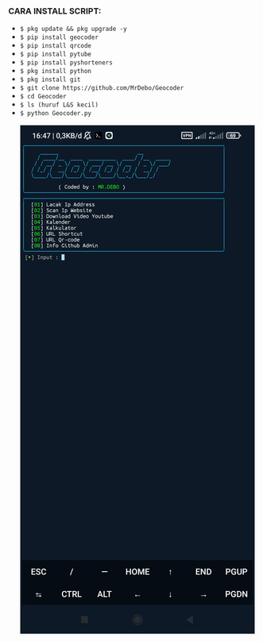 ### CARA INSTALL SCRIPT:

<ul>
<li><code>$ pkg update && pkg upgrade -y</code></li>
<li><code>$ pip install geocoder</code></li>
<li><code>$ pip install qrcode</code></li>
<li><code>$ pip install pytube</code></li>
<li><code>$ pip install pyshorteners</code></li>
<li><code>$ pkg install python</code></li>
<li><code>$ pkg install git</code></li>
<li><code>$ git clone https://github.com/MrDebo/Geocoder</code></li>
<li><code>$ cd Geocoder</code></li>
<li><code>$ ls (huruf L&S kecil)</code></li>
<li><code>$ python Geocoder.py</code></li>
<br/>
<img src="https://github.com/MrDebo/Geocoder/blob/main/Screenshot_2023-02-26-16-47-37-449_com.termux.jpg" />
